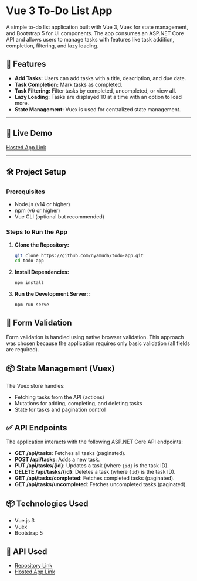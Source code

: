 # Vue 3 To-Do List App

A simple to-do list application built with Vue 3, Vuex for state management, and Bootstrap 5 for UI components. The app consumes an ASP.NET Core API and allows users to manage tasks with features like task addition, completion, filtering, and lazy loading.

## 🎯 Features

- **Add Tasks:** Users can add tasks with a title, description, and due date.
- **Task Completion:** Mark tasks as completed.
- **Task Filtering:** Filter tasks by completed, uncompleted, or view all.
- **Lazy Loading:** Tasks are displayed 10 at a time with an option to load more.
- **State Management:** Vuex is used for centralized state management.

---

## 🚀 Live Demo

[Hosted App Link](https://prioritia.netlify.app)

---

## 🛠️ Project Setup

### Prerequisites

- Node.js (v14 or higher)
- npm (v6 or higher)
- Vue CLI (optional but recommended)

### Steps to Run the App

1. **Clone the Repository:**

   ```bash
   git clone https://github.com/nyamuda/todo-app.git
   cd todo-app
   ```

2. **Install Dependencies:**

   ```bash
   npm install
   ```

3. **Run the Development Server::**
   ```bash
   npm run serve
   ```

## 🧪 Form Validation

Form validation is handled using native browser validation. This approach was chosen because the application requires only basic validation (all fields are required).

## 📦 State Management (Vuex)

The Vuex store handles:

- Fetching tasks from the API (actions)
- Mutations for adding, completing, and deleting tasks
- State for tasks and pagination control

## ✅ API Endpoints

The application interacts with the following ASP.NET Core API endpoints:

- **GET /api/tasks**: Fetches all tasks (paginated).
- **POST /api/tasks**: Adds a new task.
- **PUT /api/tasks/{id}**: Updates a task (where `{id}` is the task ID).
- **DELETE /api/tasks/{id}**: Deletes a task (where `{id}` is the task ID).
- **GET /api/tasks/completed**: Fetches completed tasks (paginated).
- **GET /api/tasks/uncompleted**: Fetches uncompleted tasks (paginated).

## 📦 Technologies Used

- Vue.js 3
- Vuex
- Bootstrap 5

## 🚀 API Used

- [Repository Link](https://github.com/nyamuda/TodoAPI)
- [Hosted App Link](https://quovoyapi.runasp.net/api/items)
